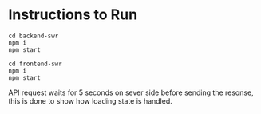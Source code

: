 # Instructions to Run

```
cd backend-swr
npm i
npm start

cd frontend-swr
npm i 
npm start
```

API request waits for 5 seconds on sever side before sending the resonse, this is done to show how loading state is handled. 
